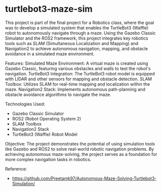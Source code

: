 # turtlebot3-maze-sim
This project is part of the final project for a Robotics class, where the goal was to develop a simulated system that enables the TurtleBot3 (Waffle) robot to autonomously navigate through a maze. Using the Gazebo Classic Simulator and the ROS2 framework, this project integrates key robotics tools such as SLAM (Simultaneous Localization and Mapping) and Navigation2 to achieve autonomous navigation, mapping, and obstacle avoidance in a simulated maze environment.

Features:
Simulated Maze Environment: A virtual maze is created using Gazebo Classic, featuring various obstacles and walls to test the robot's navigation.
TurtleBot3 Integration: The TurtleBot3 robot model is equipped with LIDAR and other sensors for mapping and obstacle detection.
SLAM Toolbox: Utilizes SLAM for real-time mapping and localization within the maze.
Navigation2 Stack: Implements autonomous path-planning and obstacle avoidance algorithms to navigate the maze.

Technologies Used:
- Gazebo Classic Simulator
- ROS2 (Robot Operating System 2)
- SLAM Toolbox
- Navigation2 Stack
- TurtleBot3 (Waffle) Robot Model

Objective:
The project demonstrates the potential of using simulation tools like Gazebo and ROS2 to solve real-world robotic navigation problems. By achieving autonomous maze-solving, the project serves as a foundation for more complex navigation tasks in robotics.

Reference: 
- https://github.com/Preetamk97/Autonomous-Maze-Solving-Turtlebot3-Simulation/ 
